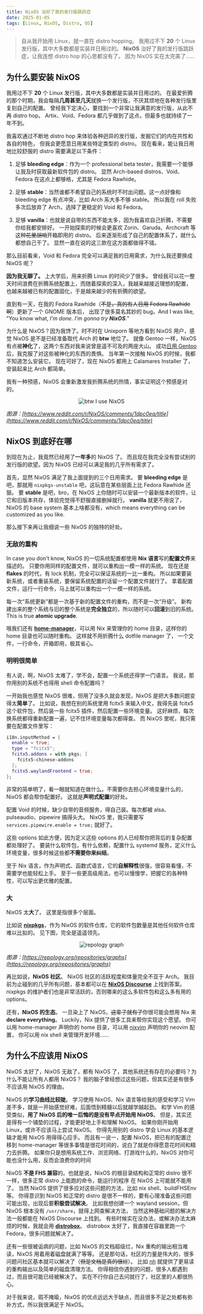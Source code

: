 ```yaml
---
title: NixOS 治好了我的发行版跳跃症
date: 2025-01-05
tags: [Linux, NixOS, Distro, OS]
---
```


> 自从我开始用 Linux，就一直在 distro hopping。
> 我用过不下 **20** 个 Linux 发行版，其中大多数都是实装并日用过的。
> **NixOS** 治好了我的发行版跳跃症，让我连想 distro hop 的心思都没有了。
> 因为 NixOS 实在太完美了……

<!-- more -->

## 为什么要安装 NixOS

我用过不下 **20** 个 Linux 发行版，其中大多数都是实装并日用过的。
在最爱折腾的那个时期，我会每隔**几周甚至几天**就换一个发行版，不厌其烦地在各种发行版里复刻自己的配置。
曾经我下定决心，要找到一个非常让我满意的发行版，从此不再 distro hop。
Artix、Void、Fedora 都几乎做到了这点，但最多也就持续了一年不到。

我喜欢通过不断地 distro hop 来体验各种迥异的发行版，发掘它们的内在共性和各自的特色，
但我会更愿意日用某些特定类型的 distro。
现在看来，能让我日用地比较舒服的 distro 需要满足以下条件：

1. 足够 **bleeding edge**：作为一个 professional beta tester，我需要一个能够让我及时获取最新软件包的 distro。
   显然 Arch-based distros、Void、Fedora 在这点上都够格，尤其是 Fedora Rawhide。

2. 足够 **stable**：当然谁都不希望自己的系统时不时出问题。这一点好像和 bleeding edge 有点冲突，比如 Arch 系大多不够 stable。
   所以我在 roll 失败多次后放弃了 Arch，选择了更稳定的 Void 和 Fedora。

3. 足够 **vanilla**：也就是说自带的东西不能太多，因为我喜欢自己折腾，不需要你给我都安排好。
   一开始探索的时候会更喜欢 Zorin、Garuda、Archcraft 等这种~~花里胡哨~~开箱即用的 distro。
   后来逐渐形成了自己的配置体系了，就什么都想自己干了。
   显然一直在说的这三款在这方面都做得不错。

那么目前看来，Void 和 Fedora 完全可以满足我的日用需求，为什么我还要换成 NixOS 呢？

**因为我无聊了。**
上大学后，用来折腾 Linux 的时间少了很多。
曾经我可以花一整天时间浪费在折腾系统配置上，而随着探索的深入，我越来越接近理想的配置，
也越来越被已有的配置固化，于是越来越少的有折腾的欲望。

直到有一天，在我的 Fedora Rawhide（~~不是，真的有人日用 Fedora Rawhide 啊~~）更新了一个 GNOME 版本后，
出现了很多莫名其妙的 bug。And I was like,
"You know what, _I'm done. I'm gonna try **NixOS**._"

为什么是 NixOS？因为我馋了。时不时在 Unixporn 等地方看到 NixOS 用户，感觉 NixOS 是不是已经准备取代 Arch 的 **btw** 地位了。
就像 Gentoo 一样，NixOS 有点被**神化**了，这两个东西对我来说曾是遥不可及的两座大山。
成功[日用 Gentoo](https://eden.is-a.dev/posts/Why-gentoo-so-popular) 后，我克服了对这些被神化的东西的畏惧。
当年第一次接触 NixOS 的时候，我都不知道怎么安装它。
现在可好了，现在 NixOS 都用上 Calamares Installer 了，安装起来比 Arch 都简单。

我有一种预感，NixOS 会重新激发我折腾系统的热情，事实证明这个预感是对的。

<div style="text-align:center;">

![btw I use NixOS](/images/btw-i-use-nixos.png)

</div>

_图源：[https://www.reddit.com/r/NixOS/comments/1dpc0ea/title](https://www.reddit.com/r/NixOS/comments/1dpc0ea/title)_

## NixOS 到底好在哪

到现在为止，我竟然已经用了**一年多**的 NixOS 了。
而且现在我完全没有尝试别的发行版的欲望。因为 NixOS 已经可以满足我的几乎所有需求了。

首先，显然 NixOS 满足了我上面提到的三个日用需求。
要 **bleeding edge** 是吧，那就用 `nixpkgs-unstable` 吧，这玩意在某些层面上比 Fedora Rawhide 还狠。
要 **stable** 是吧，bro，在 NixOS 上你随时可以安装一个最新版本的软件，让它和旧版本共存，体验完觉得不舒服直接删掉就行。
**vanilla** 就更不用说了，NixOS 的 base system 基本上啥都没有，which means everything can be customized as you like.

那么接下来再让我细说一些 NixOS 的独特的好处。

### 无敌的重构

In case you don't know, NixOS 的一切系统配置都使用 **Nix 语言**写的**配置文件**来描述的。
只要你用同样的配置文件，就可以重构出一模一样的系统。
现在还是 **flakes** 的时代，有 lock 机制，完全可以保证系统的一比一重构。
所以如果要装新系统，或者重装系统，要保留系统配置的话留一个配置文件就行了。
拿着配置文件，运行一行命令，马上就可以重构出一个一模一样的系统。

每一次“系统更新”都是一次基于新的配置文件的重构，而不是一次“升级”。
新构建出来的整个系统与旧的整个系统是**完全独立**的，所以随时可以**回滚**到旧的系统。
This is true **atomic upgrade**.

哦我们还有 [**home-manager**](https://github.com/nix-community/home-manager)，可以用 Nix 来管理你的 home 目录，这样你的 home 目录也可以随时重构。
这样就不用折腾什么 dotfile manager 了，
一个文件，一行命令，开箱即用，极其省心。

### 明明很简单

有人说，啊，NixOS 太难了，学不会，配置一个系统还得学一门语言。
我说，那你用别的系统不也得用 shell 命令配置吗？

一开始我也感觉 NixOS 很难，但用了没多久就会发现，NixOS 是把大多数问题变得太**简单**了。
比如说，我想在别的系统里用 fcitx5 来输入中文，我得先装 fcitx5 这个软件包，然后装一些 fcitx5 插件，然后配置一些环境变量。
这好麻烦，每次换系统都得重新配置一遍，记不住环境变量每次都得查。
而 NixOS 里呢，我只需要在配置文件里写：

```nix
i18n.inputMethod = {
  enable = true;
  type = "fcitx5";
  fcitx5.addons = with pkgs; [
    fcitx5-chinese-addons
  ];
  fcitx5.waylandFrontend = true;
};
```

非常的简单明了，看一眼就知道在做什么。不需要你去担心环境变量什么的，NixOS 都会帮你配置好。
这就是**声明式配置**的好处。

配置 Void 的时候，缺少自带的音频服务，得自己装。每次都被 alsa、pulseaudio、pipewire 搞得头大。
NixOS 里，我只需要写 `services.pipewire.enable = true;` 就好了。

这些 options 如此方便，因为定义这些 options 的人已经帮你把背后的复杂配置都处理好了。
要装什么软件包，有什么依赖，配置什么 systemd 服务，定义什么环境变量，很多时候这些都**不需要你来纠结**。

至于 Nix 语言，作为声明式、函数式语言，它的**自解释性**很强，很容易看懂，不需要学也能轻松上手。
至于一些更高级用法，也可以慢慢学，把握它的各种特性，可以写出更优雅的配置。

### 大

NixOS 太**大**了。
这里是指很多个层面。

比如说 [**nixpkgs**](https://github.com/NixOS/nixpkgs)，作为 NixOS 的软件仓库，它的软件包数量是其他任何软件仓库难以比拟的。
见下图，完全是遥遥领先。

<div style="text-align:center;">

![repology graph](/images/repology-graph.png)

</div>

_图源：[https://repology.org/repositories/graphs](https://repology.org/repositories/graphs)_

再比如说，**NixOS 社区**。
NixOS 社区的活跃程度和体量完全不亚于 Arch。
我目前为止碰到的几乎所有问题，基本都可以在 [**NixOS Discourse**](https://discourse.nixos.org) 上找到答案。
nixpkgs 的维护者们也是非常活跃的，否则哪来的这么多软件包和这么多有用的 options。

还有，**NixOS 的生态**。
一旦染上了 NixOS，~~这辈子就有了~~你很可能会想用 Nix 来 **declare everything**。
Luckily，Nix 提供了很多工具来帮你实现这个愿望。
你可以用 home-manager 声明你的 home 目录，可以用 [nixvim](https://github.com/nix-community/nixvim) 声明你的 neovim 配置，
你可以用 nix shell 来管理开发环境……

## 为什么不应该用 NixOS

NixOS 太好了，NixOS 无敌了，都有 NixOS 了，其他系统还有存在的必要吗？为什么不能让所有人都用 NixOS？
我的脑子曾经想过这些问题，但其实还是有很多不应该用 NixOS 的理由。

NixOS 的**学习曲线比较陡**。
学习使用 NixOS、Nix 语言等给我的感受和学习 Vim 差不多，就是一开始感觉好难，后面悟到精髓以后就越学越起劲。
和学 Vim 的感受类似，**用了 NixOS 后的唯一后悔的是没有早点开始用 NixOS**。
但是，其实还是得有一个铺垫的过程，才能更好地上手和理解 NixOS。
如果你刚开始用 Linux，或许不应该马上尝试 NixOS。
你得先用别的 distro 学会 Linux 的基本逻辑才能用 NixOS 用得得心应手。
而且有一说一，配置 NixOS，把已有的配置迁移到 home-manager 等很多事情是很花时间的，说白了就是你得愿意花时间和精力去折腾。
如果你只是想用系统工作、浏览网络、打游戏什么的，NixOS 对你可能也没什么用，反而会浪费你的时间

NixOS **不是 FHS 兼容**的。也就是说，NixOS 的根目录结构和正常的 distro 很不一样，很多正常 distro 上能跑的命令，能运行的程序
在 NixOS 上可能就不能用了。
当然 NixOS 提供了很多应对这些问题的方法，比如 nix shell、buildFHSEnv 等。
你得意识到 NixOS 和正常的 distro 是很不一样的，要有心理准备这些问题可能出现，出现后要**积极尝试解决**。
比如我想创建一个 wayland session，但 NixOS 根本没有 `/usr/share`，就得上网查解决方法，
当然这种基础问题的解决方法一般都能在 NixOS Discourse 上找到。
有些时候实在没办法，或解决办法太麻烦的时候，我就会用 [**distrobox**](https://distrobox.it)。
distrobox 太好了，我直接在容器里跑一个 Fedora，很多问题就解决了。

还有一些很被诟病的问题，比如 NixOS 的文档超级烂，Nix 重构的输出相当难读，NixOS 用着用着磁盘就满了等等。
还是那句话，社区的力量是伟大的，很多问题问社区基本就可以解决了（~~但是文档是真的很烂~~）。
比如 [nh](https://github.com/viperML/nh) 就提供了更易读的重构输出以及简单的磁盘清理方法。
你得相信你遇到的问题，很多人都遇到过，而且很可能已经被解决了。
实在不行你自己去问就行了，社区里的人都很热心。

对于我来说，瑕不掩瑜，NixOS 的优点远远大于缺点，而且很多不足之处都有弥补方式，所以我很满足于 NixOS。
